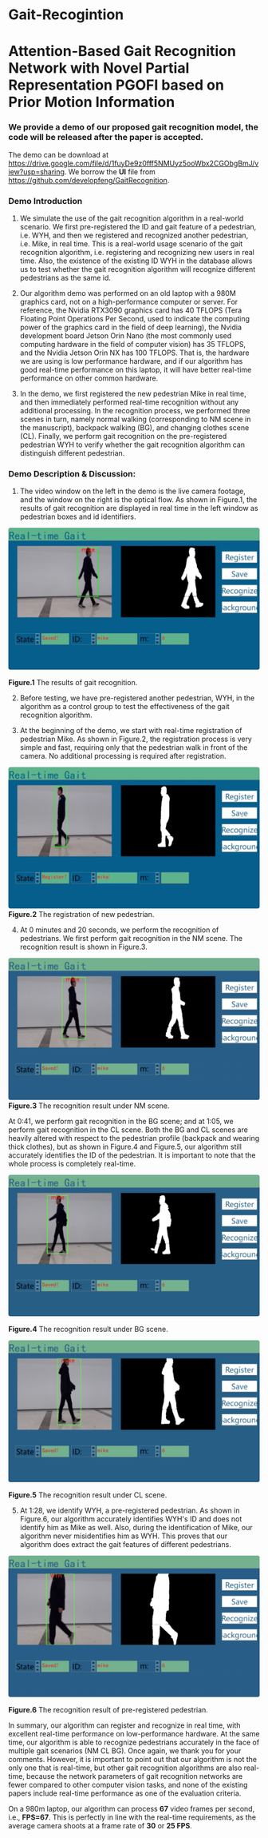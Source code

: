 # Gait-Recogintion



# Attention-Based Gait Recognition Network with Novel Partial Representation PGOFI based on Prior Motion Information

### We provide a demo of our proposed gait recognition model, the code will be released after the paper is accepted.

The demo can be download at https://drive.google.com/file/d/1fuyDe9z0fff5NMUyz5ooWbx2CGObgBmJ/view?usp=sharing. We borrow the **UI** file from https://github.com/developfeng/GaitRecognition.

### Demo Introduction

1. We simulate the use of the gait recognition algorithm in a real-world scenario. We first pre-registered the ID and gait feature of a pedestrian, i.e. WYH, and then we registered and recognized another pedestrian, i.e. Mike, in real time. This is a real-world usage scenario of the gait recognition algorithm, i.e. registering and recognizing new users in real time. Also, the existence of the existing ID WYH in the database allows us to test whether the gait recognition algorithm will recognize different pedestrians as the same id.

2. Our algorithm demo was performed on an old laptop with a 980M graphics card, not on a high-performance computer or server. For reference, the Nvidia RTX3090 graphics card has 40 TFLOPS (Tera Floating Point Operations Per Second, used to indicate the computing power of the graphics card in the field of deep learning), the Nvidia development board Jetson Orin Nano (the most commonly used computing hardware in the field of computer vision) has 35 TFLOPS, and the Nvidia Jetson Orin NX has 100 TFLOPS. That is, the hardware we are using is low performance hardware, and if our algorithm has good real-time performance on this laptop, it will have better real-time performance on other common hardware.

3. In the demo, we first registered the new pedestrian Mike in real time, and then immediately performed real-time recognition without any additional processing. In the recognition process, we performed three scenes in turn, namely normal walking (corresponding to NM scene in the manuscript), backpack walking (BG), and changing clothes scene (CL). Finally, we perform gait recognition on the pre-registered pedestrian WYH to verify whether the gait recognition algorithm can distinguish different pedestrian.

### Demo Description & Discussion:

1. The video window on the left in the demo is the live camera footage, and the window on the right is the optical flow. As shown in Figure.1, the results of gait recognition are displayed in real time in the left window as pedestrian boxes and id identifiers.

![img](https://github.com/sspBIT/Gait-Recogintion/blob/main/clip_image001.jpg)

**Figure.1** The results of gait recognition.

2. Before testing, we have pre-registered another pedestrian, WYH, in the algorithm as a control group to test the effectiveness of the gait recognition algorithm.

3. At the beginning of the demo, we start with real-time registration of pedestrian Mike. As shown in Figure.2, the registration process is very simple and fast, requiring only that the pedestrian walk in front of the camera. No additional processing is required after registration.

![img](https://github.com/sspBIT/Gait-Recogintion/blob/main/clip_image002.jpg) **Figure.2** The registration of new pedestrian.



4. At 0 minutes and 20 seconds, we perform the recognition of pedestrians. We first perform gait recognition in the NM scene. The recognition result is shown in Figure.3.

![img](https://github.com/sspBIT/Gait-Recogintion/blob/main/clip_image003.png)**Figure.3** The recognition result under NM scene.

At 0:41, we perform gait recognition in the BG scene; and at 1:05, we perform gait recognition in the CL scene. Both the BG and CL scenes are heavily 	altered with respect to the pedestrian profile (backpack and wearing thick clothes), but as shown in Figure.4 and Figure.5, our algorithm still accurately identifies the ID of the pedestrian. It is important to note that the whole process is completely real-time.

![img](https://github.com/sspBIT/Gait-Recogintion/blob/main/clip_image004.png)

**Figure.4** The recognition result under BG scene.

![img](https://github.com/sspBIT/Gait-Recogintion/blob/main/clip_image005.png)

**Figure.5** The recognition result under CL scene.

5. At 1:28, we identify WYH, a pre-registered pedestrian. As shown in Figure.6, our algorithm accurately identifies WYH's ID and does not identify him as Mike as well. Also, during the identification of Mike, our algorithm never misidentifies him as WYH. This proves that our algorithm does extract the gait features of different pedestrians.

![img](https://github.com/sspBIT/Gait-Recogintion/blob/main/clip_image006.png)

**Figure.6** The recognition result of pre-registered pedestrian.

In summary, our algorithm can register and recognize in real time, with excellent real-time performance on low-performance hardware. At the same time, our algorithm is able to recognize pedestrians accurately in the face of multiple gait scenarios (NM CL BG). Once again, we thank you for your comments. However, it is important to point out that our algorithm is not the only one that is real-time, but other gait recognition algorithms are also real-time, because the network parameters of gait recognition networks are fewer compared to other computer vision tasks, and none of the existing papers include real-time performance as one of the evaluation criteria. 

On a 980m laptop, our algorithm can process **67** video frames per second, i.e., **FPS=67**. This is perfectly in line with the real-time requirements, as the average camera shoots at a frame rate of **30** or **25 FPS**.

